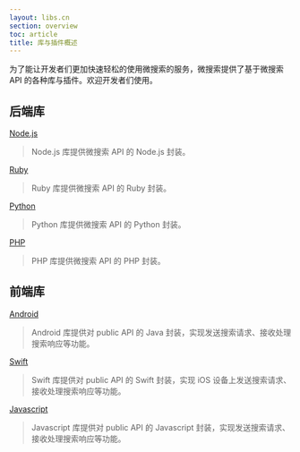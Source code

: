 ```yaml
---
layout: libs.cn
section: overview
toc: article
title: 库与插件概述
---
```


为了能让开发者们更加快速轻松的使用微搜索的服务，微搜索提供了基于微搜索 API 的各种库与插件。欢迎开发者们使用。

## 后端库

[Node.js][nodejs]

> Node.js 库提供微搜索 API 的 Node.js 封装。

[Ruby][ruby]

> Ruby 库提供微搜索 API 的 Ruby 封装。

[Python][python]

> Python 库提供微搜索 API 的 Python 封装。

[PHP][php]

> PHP 库提供微搜索 API 的 PHP 封装。

## 前端库

[Android][android]

> Android 库提供对 public API 的 Java 封装，实现发送搜索请求、接收处理搜索响应等功能。

[Swift][swift]

> Swift 库提供对 public API 的 Swift 封装，实现 iOS 设备上发送搜索请求、接收处理搜索响应等功能。

[Javascript][javascript]

> Javascript 库提供对 public API 的 Javascript 封装，实现发送搜索请求、接收处理搜索响应等功能。

[nodejs]:/libs/nodejs.html
[ruby]:/libs/ruby.html
[python]:/libs/python.html
[php]:/libs/php.html
[android]:/libs/android.html
[javascript]:/libs/js.html
[swift]:/libs/swift.html
